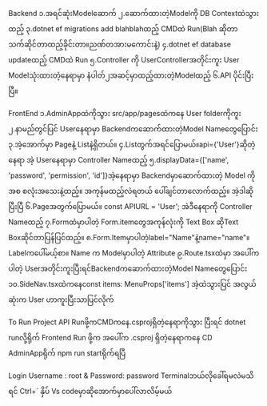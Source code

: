 Backend
၁.အရင်ဆုံးModelဆောက်
၂.ဆောက်ထားတဲ့Modelကို DB Contextထဲသွားထည့်
၃.dotnet ef migrations add blahblahထည့် CMDထဲ Run(Blah ဆိုတာ သက်ဆိုင်တာထည့်ခိုင်းတာ။ညဏ်တအားမကောင်းနဲ့)
၄.dotnet ef database updateထည့် CMDထဲ Run
၅.Controller ကို UserControllerအတိုင်းကူး User Modelသုံးထားတဲ့နေရာမှာ နံပါတ်၂အဆင့်မှာထည့်ထားတဲ့Modelထည့်
၆.API ပိုင်းပြီးပြီ။

FrontEnd
၁.AdminAppထဲကိုသွား src/app/pagesထဲကနေ User folderကိုကူး
၂.နာမည်တွင်ပြင် Userနေရာမှာ Backendကဆောက်ထားတဲ့Model Nameတွေပြောင်း
၃.အဲ့အောက်မှာ Pageနဲ့ Listနဲ့ရှိတယ်။
၄.Listတွက်အရင်ပြောမယ်။api={'User'}ဆိုတဲ့နေရာ အဲ့ Userနေရာမှာ Controller Nameထည့်
၅.displayData={['name', 'password', 'permission', 'id']}အဲ့နေရာမှာ Backendမှာဆောက်ထားတဲ့ Model ကိုအစ စလုံးအသေးနဲ့ထည့်။ အကုန်မထည့်လဲရတယ် ပေါ်ချင်တာလောက်ထည့်။ အဲ့ဒါဆိုပြီးပြီ
၆.Pageအတွက်ပြောမယ်။ const APIURL = 'User'; အဲဒီနေရာကို Controller Nameထည့်
၇.Formထဲမှာပါတဲ့ Form.itemတွေအကုန်လုံးကို Text Box ဆိုText Boxဆိုင်တာပြန်ပြင်ထည့်။
၈.Form.Itemမှာပါတဲ့label="Name"နဲ့name="name"။ Labelကပေါ်မယ့်စာ။ Name က Modelမှာပါတဲ့ Attribute
၉.Route.tsxထဲမှာ အပေါ်ကပါတဲ့ Userအတိုင်းကူးပြီးရင်Backendကဆောက်ထားတဲ့Model Nameတွေပြောင်း
၁၀.SideNav.tsxထဲကနေconst items: MenuProps['items'] အဲ့ထဲသွားပြင် အလွယ်ဆုံးက User ဟာကူးပြီးသာပြင်လိုက်

To Run Project
API Runဖို့ကCMDကနေ.csprojရှိတဲ့နေရာကိုသွား ပြီးရင် dotnet runလို့ရိုက်
Frontend Run ဖို့က အပေါ်က .csproj ရှိတဲ့နေရာကနေ
CD AdminAppရိုက်
npm run startရိုက်ရပြီ

Login Username : root & Password: password
Terminalဘယ်လိုခေါ်ရမလဲမသိရင် Ctrl+` နှိပ် Vs codeမှာဆိုအောက်မှာပေါ်လာလိမ့်မယ်
